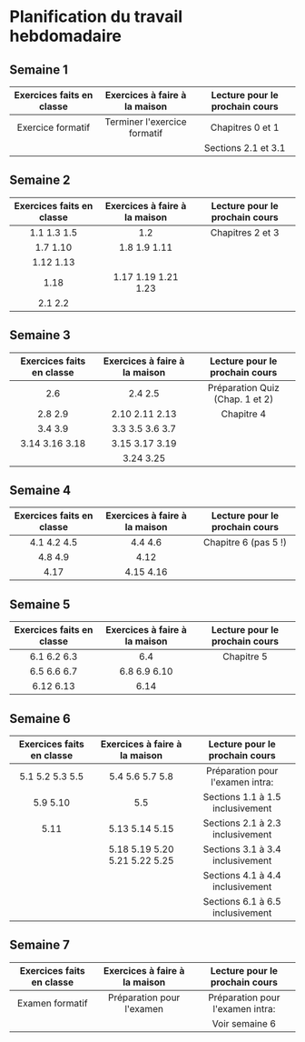 # Planification du travail hebdomadaire

## Semaine 1
| Exercices faits en classe     | Exercices à faire à la maison | Lecture pour le prochain cours |
|:-----------------------------:|:-----------------------------:|:------------------------------:|
| Exercice formatif             | Terminer l'exercice formatif  | Chapitres 0 et 1               |
|                               |                               | Sections 2.1 et 3.1             |

## Semaine 2
| Exercices faits en classe     | Exercices à faire à la maison | Lecture pour le prochain cours |
|:-----------------------------:|:-----------------------------:|:------------------------------:|
| 1.1 1.3 1.5                   | 1.2                           | Chapitres 2 et 3               |
| 1.7 1.10                      | 1.8 1.9 1.11                  |                                |
| 1.12 1.13     	              |                               |                                |
| 1.18                          | 1.17 1.19 1.21  1.23          |                                |
| 2.1 2.2                       |                               |                                |


## Semaine 3
| Exercices faits en classe     | Exercices à faire à la maison | Lecture pour le prochain cours |
|:-----------------------------:|:-----------------------------:|:------------------------------:|
| 2.6                           | 2.4 2.5                       | Préparation Quiz (Chap. 1 et 2)|
| 2.8 2.9     	                | 2.10 2.11 2.13                | Chapitre 4                               |
| 3.4 3.9                       | 3.3 3.5 3.6 3.7               |                                |
| 3.14 3.16 3.18                | 3.15 3.17 3.19                |                                |
|                               | 3.24 3.25                     |                                |


## Semaine 4
| Exercices faits en classe     | Exercices à faire à la maison | Lecture pour le prochain cours |
|:-----------------------------:|:-----------------------------:|:------------------------------:|
| 4.1 4.2 4.5                   | 4.4 4.6                       | Chapitre 6 (pas 5 !)           |
| 4.8 4.9                       | 4.12                          |                                |
| 4.17                          | 4.15 4.16                     |                                |

## Semaine 5
| Exercices faits en classe     | Exercices à faire à la maison | Lecture pour le prochain cours   |
|:-----------------------------:|:-----------------------------:|:--------------------------------:|
| 6.1 6.2 6.3                   | 6.4                           | Chapitre 5                       |
| 6.5 6.6 6.7                   | 6.8 6.9 6.10                  |                                  |
| 6.12 6.13                     | 6.14                          |                                  |


## Semaine 6
| Exercices faits en classe     | Exercices à faire à la maison | Lecture pour le prochain cours   |
|:-----------------------------:|:-----------------------------:|:--------------------------------:|
| 5.1 5.2 5.3 5.5               | 5.4 5.6 5.7 5.8               | Préparation pour l'examen intra: |
| 5.9 5.10                      | 5.5                           | Sections 1.1 à 1.5 inclusivement |
| 5.11                          | 5.13 5.14 5.15                | Sections 2.1 à 2.3 inclusivement |
|                               | 5.18 5.19 5.20 5.21 5.22 5.25 | Sections 3.1 à 3.4 inclusivement |
|                               |                               | Sections 4.1 à 4.4 inclusivement |
|                               |                               | Sections 6.1 à 6.5 inclusivement |

## Semaine 7
| Exercices faits en classe     | Exercices à faire à la maison | Lecture pour le prochain cours   |
|:-----------------------------:|:-----------------------------:|:--------------------------------:|
| Examen formatif               | Préparation pour l'examen     | Préparation pour l'examen intra: |
|                               |                               | Voir semaine 6                   |

<!--
## Semaine 8

Examen le 20 mars de 12h00 à 13h50

| Groupe            | Local d'examen  |
|:-----------------:|:---------------:|
| 001               | XXXXX           |
| 002               | XXXXX           |
| 003               | XXXXX           |
| 004               | XXXXX           |
| 005               | XXXXX           |
| 006               | XXXXX           |
| 007               | XXXXX           |
| 008               | XXXXX           |
| 009               | XXXXX           |
| 010               | XXXXX           |
| 011               | XXXXX           |
| 012               | XXXXX           |
| 013               | XXXXX           |
| 014               | XXXXX           |
| 015               | XXXXX           |

Les cours de la semaine 8 sont en principe annulés et remplacés par la période d'examen.
Les modalités vous seront précisées par votre enseignant.

##Lecture pour la semaine 9:

Chapitre 7
Sections 8.1, 8.2 et 8.3
Sections 12.1 et 12.2

## Semaine 9
| Exercices faits en classe     | Exercices à faire à la maison | Lecture pour le prochain cours   |
|:-----------------------------:|:-----------------------------:|:--------------------------------:|
| 7.1 7.2                       | 7.3                           | Sections 8.4 8.5                 |
| 7.5 7.7 7.8                   | 7.6 7.9                       | Section 12.3                     |
| 7.10 7.13 7.17                | 7.14 7.18                     |                                  |
| 8.1 8.2 8.4                   | 8.7                           |                                  |
| 12.9                          |                               |                                  |

## Semaine 10
| Exercices faits en classe     | Exercices à faire à la maison | Lecture pour le prochain cours   |
|:-----------------------------:|:-----------------------------:|:--------------------------------:|
| 8.8 8.11 8.13                 | 8.14 8.15                     | Chapitre 9                       |
| 8.19                          | 8.24 8.25                     |                                  |
| 12.8                          | 12.4 12.5                     |                                  |
| 12.10 12.13                   | 12.14                         |                                  |

## Semaine 11
| Exercices faits en classe     | Exercices à faire à la maison | Lecture pour le prochain cours   |
|:-----------------------------:|:-----------------------------:|:--------------------------------:|
| 9.1 9.3                       | 9.2                           | Chapitre 10                      |
| 9.4 9.5 9.11 9.18             | 9.7 9.9 9.10 9.12 9.13        |                                  |
|                               | 9.17 9.20                     |                                  |
| 9.22                          | 9.25                          |                                  |
| 9.29 9.32                     | 9.30 9.33 9.36                |                                  |

## Semaine 12
| Exercices faits en classe     | Exercices à faire à la maison | Lecture pour le prochain cours   |
|:-----------------------------:|:-----------------------------:|:--------------------------------:|
| 10.2 10.3                     | 10.1 10.5                     | Aucune lecture                   |
| 10.8 (sans validation)        |                               |                                  |
| 10.11 10.12                   |                               |                                  |
| 12.1 12.21                    | 12.19                         |                                  |

## Semaines 13 et 14

Travail personnel sur les différents travaux. Il n'y aura aucune matière dans le cours.

## Semaine 15

L'examen final sera le 13 décembre de 15h00 à 18h00.

Les locaux pour les différents groupes sont les suivants:

| Groupe            | Local d'examen  |
|:-----------------:|:---------------:|
| 001               | Y-248-S01       |
| 002               | Y-248-S02       |
| 003               | Y-248-S03       |
| 004               | Y-248-S05       |
| 005               | Y-248-S06       |
| 006               | Y-248-S04       |

La plage de cours de la semaine 15 est remplacée par une période de disponibilité en classe où vous pourrez faire des exercices 
et poser des questions. Il n'y aura aucune nouvelle matière.

Vous pouvez vous présenter à la séance de cours que vous voulez (pas obligatoirement votre plage horaire normale).
La priorité sera toutefois donnée aux étudiants qui sont dans leur séance normale de cours.
(N'attendez pas au jeudi 12 décembre pour poser vos questions, particulièrement si ce n'est pas votre séance normale
de cours.)

Les séances sont:

| Plage horaire                | Local           | Enseignants               |
|:----------------------------:|:---------------:|:-------------------------:|
| 6 décembre de 8h00 à 11h00   | H-022           | Eric Wenaas               |
| 6 décembre de 15h00 à 18h00  | S-031           | Georges Côté              |
| 10 décembre de 8h00 à 11h00  | S-031           | Eric Wenaas               |
| 11 décembre de 12h00 à 15h00 | S-016           | Eric Wenaas               |
| 11 décembre de 15h00 à 18h00 | S-031           | Georges Côté              |
| 12 décembre de 8h00 à 11h00  | S-016           | Eric Wenaas               |


L'examen final ne contiendra aucune question "théorique". Ce ne sera que des questions de code comme
l'examen formatif. Voici les sections du livre qui sont susceptibles d'être utiles pour l'examen final:

| Sections du livre                |
|:--------------------------------:|
| Sections 1.1 à 1.5 inclusivement |
| Sections 2.1 à 2.3 inclusivement |
| Sections 3.1 à 3.5 inclusivement |
| Sections 4.1 à 4.4 inclusivement |
| Sections 5.1 à 5.3 inclusivement |
| Sections 6.1 à 6.4 inclusivement |
| Sections 7.1 à 7.2 inclusivement |
| Sections 8.1 à 8.3 inclusivement |
| Sections 9.1 à 9.5 inclusivement |
| Sections 10.1, 10.2, 10.4 et 10.5 |
| Sections 12.1 à 12.3 inclusivement |
-->

